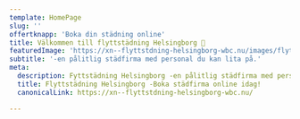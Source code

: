 ```yaml
---
template: HomePage
slug: ''
offertknapp: 'Boka din städning online'
title: Välkommen till flyttstädning Helsingborg 🧹
featuredImage: 'https://xn--flyttstdning-helsingborg-wbc.nu/images/flyttstadning-helsingborg.webp'
subtitle: '-en pålitlig städfirma med personal du kan lita på.'
meta:
  description: Fyttstädning Helsingborg -en pålitlig städfirma med personal du kan lita på ✔️. Vi erbjuder fasta priser och städgaranti ✔️. Boka oss eller begär en offert enkelt online ✔️.
  title: Flyttstädning Helsingborg -Boka städfirma online idag!
  canonicalLink: https://xn--flyttstdning-helsingborg-wbc.nu/

---
```

